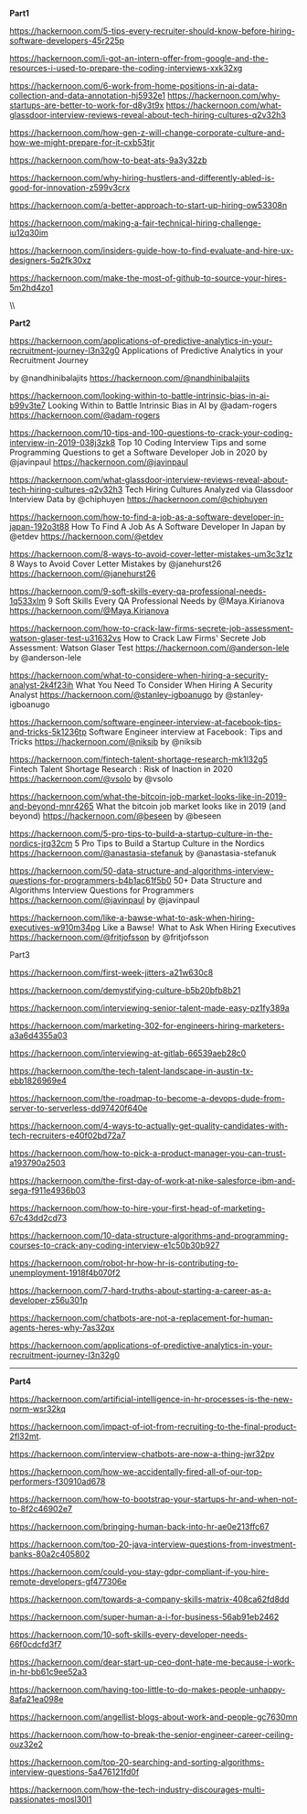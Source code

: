 **Part1**



https://hackernoon.com/5-tips-every-recruiter-should-know-before-hiring-software-developers-45r225p

https://hackernoon.com/i-got-an-intern-offer-from-google-and-the-resources-i-used-to-prepare-the-coding-interviews-xxk32xg

https://hackernoon.com/6-work-from-home-positions-in-ai-data-collection-and-data-annotation-hj5932e1
https://hackernoon.com/why-startups-are-better-to-work-for-d8y3t9x
https://hackernoon.com/what-glassdoor-interview-reviews-reveal-about-tech-hiring-cultures-q2v32h3


https://hackernoon.com/how-gen-z-will-change-corporate-culture-and-how-we-might-prepare-for-it-cxb53tjr



https://hackernoon.com/how-to-beat-ats-9a3y32zb

https://hackernoon.com/why-hiring-hustlers-and-differently-abled-is-good-for-innovation-z599v3crx

https://hackernoon.com/a-better-approach-to-start-up-hiring-ow53308n

https://hackernoon.com/making-a-fair-technical-hiring-challenge-iu12q30im

https://hackernoon.com/insiders-guide-how-to-find-evaluate-and-hire-ux-designers-5q2fk30xz

https://hackernoon.com/make-the-most-of-github-to-source-your-hires-5m2hd4zo1



\\\

**Part2**

https://hackernoon.com/applications-of-predictive-analytics-in-your-recruitment-journey-l3n32g0
Applications of Predictive Analytics in your Recruitment Journey

by @nandhinibalajits
https://hackernoon.com/@nandhinibalajits


https://hackernoon.com/looking-within-to-battle-intrinsic-bias-in-ai-b99v3te7
Looking Within to Battle Intrinsic Bias in AI
by @adam-rogers
https://hackernoon.com/@adam-rogers



https://hackernoon.com/10-tips-and-100-questions-to-crack-your-coding-interview-in-2019-038j3zk8
Top 10 Coding Interview Tips and some Programming Questions to get a Software Developer Job in 2020
by @javinpaul
https://hackernoon.com/@javinpaul




https://hackernoon.com/what-glassdoor-interview-reviews-reveal-about-tech-hiring-cultures-q2v32h3
Tech Hiring Cultures Analyzed via Glassdoor Interview Data
by @chiphuyen
https://hackernoon.com/@chiphuyen

https://hackernoon.com/how-to-find-a-job-as-a-software-developer-in-japan-192o3t88
How To Find A Job As A Software Developer In Japan
by @etdev
https://hackernoon.com/@etdev

https://hackernoon.com/8-ways-to-avoid-cover-letter-mistakes-um3c3z1z
8 Ways to Avoid Cover Letter Mistakes
by @janehurst26
https://hackernoon.com/@janehurst26



https://hackernoon.com/9-soft-skills-every-qa-professional-needs-1q533xlm
9 Soft Skills Every QA Professional Needs
by @Maya.Kirianova
https://hackernoon.com/@Maya.Kirianova



https://hackernoon.com/how-to-crack-law-firms-secrete-job-assessment-watson-glaser-test-u31632vs
How to Crack Law Firms' Secrete Job Assessment: Watson Glaser Test
https://hackernoon.com/@anderson-lele
by @anderson-lele


https://hackernoon.com/what-to-considere-when-hiring-a-security-analyst-2k4f23ih
What You Need To Consider When Hiring A Security Analyst
https://hackernoon.com/@stanley-igboanugo
by @stanley-igboanugo



https://hackernoon.com/software-engineer-interview-at-facebook-tips-and-tricks-5k1236tp
Software Engineer interview at Facebook :  Tips and Tricks
https://hackernoon.com/@niksib
by @niksib

https://hackernoon.com/fintech-talent-shortage-research-mk1l32g5
Fintech Talent Shortage Research : Risk of Inaction in 2020
https://hackernoon.com/@vsolo
by @vsolo

https://hackernoon.com/what-the-bitcoin-job-market-looks-like-in-2019-and-beyond-mnr4265
What the bitcoin job market looks like in 2019 (and beyond)
https://hackernoon.com/@beseen
by @beseen


https://hackernoon.com/5-pro-tips-to-build-a-startup-culture-in-the-nordics-jrq32cm
5 Pro Tips to Build a Startup Culture in the Nordics
https://hackernoon.com/@anastasia-stefanuk
by @anastasia-stefanuk

https://hackernoon.com/50-data-structure-and-algorithms-interview-questions-for-programmers-b4b1ac61f5b0
50+ Data Structure and Algorithms Interview Questions for Programmers
https://hackernoon.com/@javinpaul
by @javinpaul


https://hackernoon.com/like-a-bawse-what-to-ask-when-hiring-executives-w910m34pg
Like a Bawse!   What to Ask When Hiring Executives
https://hackernoon.com/@fritjofsson
by @fritjofsson



Part3






https://hackernoon.com/first-week-jitters-a21w630c8



https://hackernoon.com/demystifying-culture-b5b20bfb8b21






https://hackernoon.com/interviewing-senior-talent-made-easy-pz1fy389a




https://hackernoon.com/marketing-302-for-engineers-hiring-marketers-a3a6d4355a03



https://hackernoon.com/interviewing-at-gitlab-66539aeb28c0




https://hackernoon.com/the-tech-talent-landscape-in-austin-tx-ebb1826969e4




https://hackernoon.com/the-roadmap-to-become-a-devops-dude-from-server-to-serverless-dd97420f640e




https://hackernoon.com/4-ways-to-actually-get-quality-candidates-with-tech-recruiters-e40f02bd72a7




https://hackernoon.com/how-to-pick-a-product-manager-you-can-trust-a193790a2503




https://hackernoon.com/the-first-day-of-work-at-nike-salesforce-ibm-and-sega-f911e4936b03




https://hackernoon.com/how-to-hire-your-first-head-of-marketing-67c43dd2cd73




https://hackernoon.com/10-data-structure-algorithms-and-programming-courses-to-crack-any-coding-interview-e1c50b30b927




https://hackernoon.com/robot-hr-how-hr-is-contributing-to-unemployment-1918f4b070f2



https://hackernoon.com/7-hard-truths-about-starting-a-career-as-a-developer-z56u301p



https://hackernoon.com/chatbots-are-not-a-replacement-for-human-agents-heres-why-7as32qx



https://hackernoon.com/applications-of-predictive-analytics-in-your-recruitment-journey-l3n32g0

---


**Part4**

https://hackernoon.com/artificial-intelligence-in-hr-processes-is-the-new-norm-wsr32kq




https://hackernoon.com/impact-of-iot-from-recruiting-to-the-final-product-2fl32mt.




https://hackernoon.com/interview-chatbots-are-now-a-thing-jwr32pv



https://hackernoon.com/how-we-accidentally-fired-all-of-our-top-performers-f30910ad678



https://hackernoon.com/how-to-bootstrap-your-startups-hr-and-when-not-to-8f2c46902e7



https://hackernoon.com/bringing-human-back-into-hr-ae0e213ffc67



https://hackernoon.com/top-20-java-interview-questions-from-investment-banks-80a2c405802



https://hackernoon.com/could-you-stay-gdpr-compliant-if-you-hire-remote-developers-gf477306e



https://hackernoon.com/towards-a-company-skills-matrix-408ca62fd8dd



https://hackernoon.com/super-human-a-i-for-business-56ab91eb2462



https://hackernoon.com/10-soft-skills-every-developer-needs-66f0cdcfd3f7



https://hackernoon.com/dear-start-up-ceo-dont-hate-me-because-i-work-in-hr-bb61c9ee52a3



https://hackernoon.com/having-too-little-to-do-makes-people-unhappy-8afa21ea098e



https://hackernoon.com/angellist-blogs-about-work-and-people-gc7630mn

https://hackernoon.com/how-to-break-the-senior-engineer-career-ceiling-ouz32e2

https://hackernoon.com/top-20-searching-and-sorting-algorithms-interview-questions-5a476121fd0f


https://hackernoon.com/how-the-tech-industry-discourages-multi-passionates-mosl30l1
